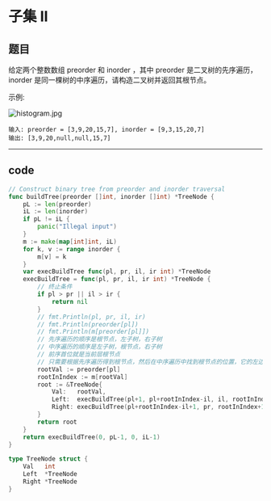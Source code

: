 # 子集 II

## 题目

给定两个整数数组 preorder 和 inorder ，其中 preorder 是二叉树的先序遍历， inorder 是同一棵树的中序遍历，请构造二叉树并返回其根节点。

示例:

![histogram.jpg](https://s2.loli.net/2022/08/01/9kvKDPxsYWjCdim.jpg)

```text
输入: preorder = [3,9,20,15,7], inorder = [9,3,15,20,7]
输出: [3,9,20,null,null,15,7]
```

---

## code

```go
// Construct binary tree from preorder and inorder traversal
func buildTree(preorder []int, inorder []int) *TreeNode {
	pL := len(preorder)
	iL := len(inorder)
	if pL != iL {
		panic("Illegal input")
	}
	m := make(map[int]int, iL)
	for k, v := range inorder {
		m[v] = k
	}
	var execBuildTree func(pl, pr, il, ir int) *TreeNode
	execBuildTree = func(pl, pr, il, ir int) *TreeNode {
		// 终止条件
		if pl > pr || il > ir {
			return nil
		}
		// fmt.Println(pl, pr, il, ir)
		// fmt.Println(preorder[pl])
		// fmt.Println(m[preorder[pl]])
		// 先序遍历的顺序是根节点，左子树，右子树
		// 中序遍历的顺序是左子树，根节点，右子树
		// 前序首位就是当前层根节点
		// 只需要根据先序遍历得到根节点，然后在中序遍历中找到根节点的位置，它的左边就是左子树的节点，右边就是右子树的节点
		rootVal := preorder[pl]
		rootInIndex := m[rootVal]
		root := &TreeNode{
			Val:   rootVal,
			Left:  execBuildTree(pl+1, pl+rootInIndex-il, il, rootInIndex-1),
			Right: execBuildTree(pl+rootInIndex-il+1, pr, rootInIndex+1, ir),
		}
		return root
	}
	return execBuildTree(0, pL-1, 0, iL-1)
}

type TreeNode struct {
	Val   int
	Left  *TreeNode
	Right *TreeNode
}
```
